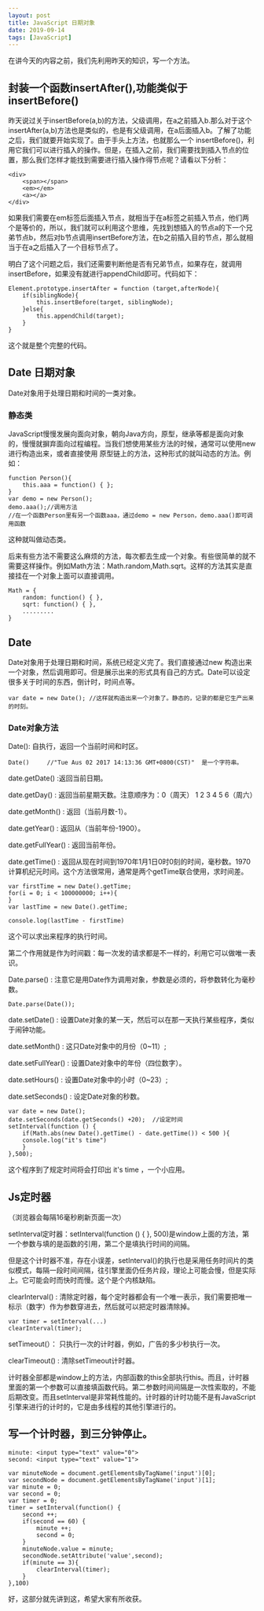 ```yaml
---
layout: post
title: JavaScript 日期对象
date: 2019-09-14
tags: [JavaScript]
---
```


在讲今天的内容之前，我们先利用昨天的知识，写一个方法。

## 封装一个函数insertAfter(),功能类似于insertBefore()

昨天说过关于insertBefore(a,b)的方法，父级调用，在a之前插入b.那么对于这个insertAfter(a,b)方法也是类似的，也是有父级调用，在a后面插入b。了解了功能之后，我们就要开始实现了。由于手头上方法，也就那么一个 insertBefore()，利用它我们可以进行插入的操作。但是，在插入之前，我们需要找到插入节点的位置，那么我们怎样才能找到需要进行插入操作得节点呢？请看以下分析：

	<div>
		<span></span>
		<em></em>
		<a></a>
	</div>

如果我们需要在em标签后面插入节点，就相当于在a标签之前插入节点，他们两个是等价的，所以，我们就可以利用这个思维，先找到想插入的节点a的下一个兄弟节点b，然后对b节点调用insertBefore方法，在b之前插入目的节点，那么就相当于在a之后插入了一个目标节点了。

明白了这个问题之后，我们还需要判断他是否有兄弟节点，如果存在，就调用insertBefore，如果没有就进行appendChild即可。代码如下：

	Element.prototype.insertAfter = function (target,afterNode){
		if(siblingNode){ 
			this.insertBefore(target, siblingNode);
		}else{
			this.appendChild(target);
		}
	}

这个就是整个完整的代码。

## Date 日期对象

Date对象用于处理日期和时间的一类对象。

### 静态类 

JavaScript慢慢发展向面向对象，朝向Java方向，原型，继承等都是面向对象的，慢慢就摒弃面向过程编程。当我们想使用某些方法的时候，通常可以使用new进行构造出来，或者直接使用 原型链上的方法，这种形式的就叫动态的方法。例如：

	function Person(){
		this.aaa = function() { };
	}
	var demo = new Person();
	demo.aaa();//调用方法
    //在一个函数Person里有另一个函数aaa，通过demo = new Person，demo.aaa()即可调用函数	
这种就叫做动态类。

后来有些方法不需要这么麻烦的方法，每次都去生成一个对象。有些很简单的就不需要这样操作。例如Math方法：Math.random,Math.sqrt。这样的方法其实是直接挂在一个对象上面可以直接调用。

	Math = {
		random: function() { },
		sqrt: function() { },
		.........
	}



## Date

Date对象用于处理日期和时间，系统已经定义完了。我们直接通过new 构造出来一个对象，然后调用即可。但是展示出来的形式具有自己的方式。Date可以设定很多关于时间的东西，倒计时，时间点等。 

	var date = new Date(); //这样就构造出来一个对象了。静态的，记录的都是它生产出来的时刻。
	
### Date对象方法

Date(): 自执行，返回一个当前时间和时区。

	Date()     //"Tue Aus 02 2017 14:13:36 GMT+0800(CST)"  是一个字符串。
	
date.getDate() :返回当前日期。

date.getDay() : 返回当前星期天数。注意顺序为：0（周天） 1 2 3 4 5 6（周六）

date.getMonth() : 返回（当前月数-1）。
	 
date.getYear() : 返回从（当前年份-1900）。

date.getFullYear() : 返回当前年份。

date.getTime() : 返回从现在时间到1970年1月1日0时0刻的时间，毫秒数。1970 计算机纪元时间。这个方法很常用，通常是两个getTime联合使用，求时间差。

	var firstTime = new Date().getTime;
	for(i = 0; i < 100000000; i++){
	}
	var lastTime = new Date().getTime;
	
	console.log(lastTime - firstTime)

这个可以求出来程序的执行时间。

第二个作用就是作为时间戳：每一次发的请求都是不一样的，利用它可以做唯一表识。

Date.parse() : 注意它是用Date作为调用对象，参数是必须的，将参数转化为毫秒数。
	
	Date.parse(Date());
	
date.setDate() : 设置Date对象的某一天，然后可以在那一天执行某些程序，类似于闹钟功能。
	
date.setMonth() : 这只Date对象中的月份（0~11）;

date.setFullYear() : 设置Date对象中的年份（四位数字）。
	
date.setHours() : 设置Date对象中的小时（0~23）;

date.setSeconds() : 设定Date对象的秒数。

	var date = new Date();
	date.setSeconds(date.getSeconds() +20);  //设定时间 
	setInterval(function () {
		if(Math.abs(new Date().getTime() - date.getTime()) < 500 ){
		console.log("it's time")
		}
	},500);
这个程序到了规定时间将会打印出 it's time ，一个小应用。

## Js定时器

（浏览器会每隔16毫秒刷新页面一次）

setInterval定时器：setInterval(function () { }, 500)是window上面的方法，第一个参数与填的是函数的引用，第二个是填执行时间的间隔。

但是这个计时器不准，存在小误差，setInterval()的执行也是采用任务时间片的类似模式，每隔一段时间间隔，往引擎里面仍任务片段，理论上可能会慢，但是实际上。它可能会时而快时而慢。这个是个内核缺陷。

clearInterval() : 清除定时器，每个定时器都会有一个唯一表示，我们需要把唯一标示（数字）作为参数穿进去，然后就可以把定时器清除掉。
	
	var timer = setInterval(...)
	clearInterval(timer);
	
setTimeout(）： 只执行一次的计时器，例如，广告的多少秒执行一次。

clearTimeout() : 清除setTimeout计时器。

计时器全部都是window上的方法，内部函数的this全部执行this。而且，计时器里面的第一个参数可以直接填函数代码。第二参数时间间隔是一次性索取的，不能后期改变。而且setInterval是非常耗性能的。计时器的计时功能不是有JavaScript引擎来进行的计时的，它是由多线程的其他引擎进行的。

## 写一个计时器，到三分钟停止。
	
	minute: <input type="text" value="0">
	second: <input type="text" value="1">
	
	var minuteNode = document.getElementsByTagName('input')[0];
	var secondNode = document.getElementsByTagName('input')[1];
	var minute = 0;
	var second = 0;
	var timer = 0;
	timer = setInterval(function() {
		second ++;
		if(second == 60) {
			minute ++;
			second = 0;
		}
		minuteNode.value = minute;
		secondNode.setAttribute('value',second);
		if(minute == 3){
			clearInterval(timer);
		}
	},100)
	
	

好，这部分就先讲到这，希望大家有所收获。
